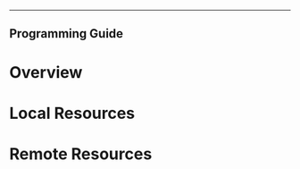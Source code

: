 -----------------
Programming Guide
-----------------

Overview
========

Local Resources
===============

Remote Resources
================
